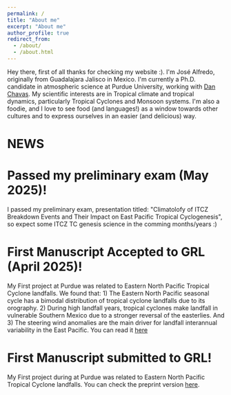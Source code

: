 ```yaml
---
permalink: /
title: "About me"
excerpt: "About me"
author_profile: true
redirect_from: 
  - /about/
  - /about.html
---
```


Hey there, first of all thanks for checking my website :). I'm José Alfredo, originally from Guadalajara Jalisco in Mexico. I'm currently a Ph.D. candidate in atmospheric science at Purdue University, working with [Dan Chavas](https://web.ics.purdue.edu/~dchavas/). My scientific interests are in Tropical climate and tropical dynamics, particularly Tropical Cyclones and Monsoon systems. I'm also a foodie, and I love to see food (and languages!) as a window towards other cultures and to express ourselves in an easier (and delicious) way. 

NEWS
======

Passed my preliminary exam (May 2025)!
======

I passed my preliminary exam, presentation titled: "Climatolofy of ITCZ Breakdown Events and Their Impact on East Pacific Tropical Cyclogenesis", so expect some ITCZ TC genesis science in the comming months/years :)

First Manuscript Accepted to GRL (April 2025)!
======
My First project at Purdue was related to Eastern North Pacific Tropical Cyclone landfalls. We found that: 1) The Eastern North Pacific seasonal cycle has a bimodal distribution of tropical cyclone landfalls due to its orography. 2) During high landfall years, tropical cyclones make landfall in vulnerable Southern Mexico due to a stronger reversal of the easterlies. And 3) The steering wind anomalies are the main driver for landfall interannual variability in the East Pacific. You can read it [here](https://agupubs.onlinelibrary.wiley.com/doi/full/10.1029/2024GL113807)

First Manuscript submitted to GRL!
======
My First project during at Purdue was related to Eastern North Pacific Tropical Cyclone landfalls. You can check the preprint version [here](https://essopenarchive.org/doi/full/10.22541/essoar.173238661.14573770).
